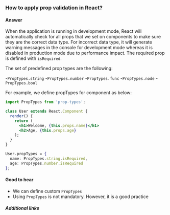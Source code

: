 ### How to apply prop validation in React?

#### Answer

When the application is running in development mode, React will automatically check for all props that we set on components to make sure they are the correct data type. For incorrect data type, it will generate warning messages in the console for development mode whereas it is disabled in production mode due to performance impact. The required prop is defined with `isRequired`.

The set of predefined prop types are the following:

-`PropTypes.string`
-`PropTypes.number`
-`PropTypes.func`
-`PropTypes.node`
-`PropTypes.bool`

For example, we define propTypes for component as below:
```jsx
import PropTypes from 'prop-types';

class User extends React.Component {
  render() {
    return (
      <h1>Welcome, {this.props.name}</h1>
      <h2>Age, {this.props.age}
    );
  }
}

User.propTypes = {
  name: PropTypes.string.isRequired,
  age: PropTypes.number.isRequired
};
```

#### Good to hear

- We can define custom `PropTypes`
- Using `PropTypes` is not mandatory. However, it is a good practice

##### Additional links


<!-- tags: (react) -->

<!-- expertise: (2) -->